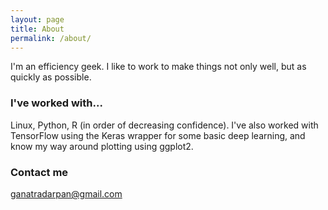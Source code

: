 ```yaml
---
layout: page
title: About
permalink: /about/
---
```


I'm an efficiency geek. I like to work to make things not only well, but as quickly as possible.

### I've worked with...

Linux, Python, R (in order of decreasing confidence). I've also worked with TensorFlow using the Keras wrapper for some basic deep learning, and know my way around plotting using ggplot2.
### Contact me

[ganatradarpan@gmail.com](mailto:ganatradarpan@gmail.com)
